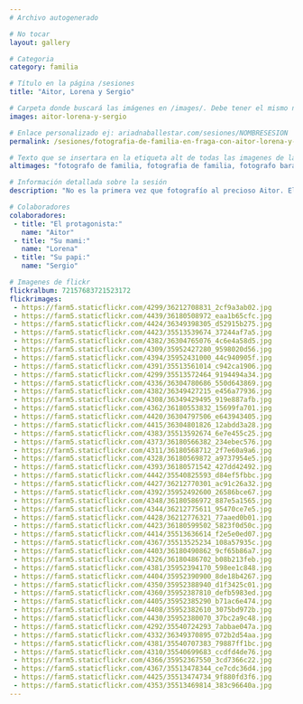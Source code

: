 ```yaml
---
# Archivo autogenerado

# No tocar
layout: gallery

# Categoria
category: familia

# Título en la página /sesiones
title: "Aitor, Lorena y Sergio"

# Carpeta donde buscará las imágenes en /images/. Debe tener el mismo nombre y sin espacios
images: aitor-lorena-y-sergio

# Enlace personalizado ej: ariadnaballestar.com/sesiones/NOMBRESESION
permalink: /sesiones/fotografia-de-familia-en-fraga-con-aitor-lorena-y-sergio

# Texto que se insertara en la etiqueta alt de todas las imagenes de la sesión
altimages: "fotografo de familia, fotografia de familia, fotografo barato, fotografo profesional, fotografo en fraga, sesion de fotos en familia"

# Información detallada sobre la sesión
description: "No es la primera vez que fotografío al precioso Aitor. El año pasado, su mamá ya me contactó para hacerse unas fotos con él y este año han repetido, ¡con papá también!  Aitor se portó genial y aguanto estupendo toda la sesión. También hay que decir que tuvo una buena sesión de mimos, abrazos y muuuchos besitos de sus papis y eso, alegra a cualquiera. :)"

# Colaboradores
colaboradores:
 - title: "El protagonista:"
   name: "Aitor"
 - title: "Su mami:"
   name: "Lorena"
 - title: "Su papi:"
   name: "Sergio"

# Imagenes de flickr
flickralbum: 72157683721523172
flickrimages:
 - https://farm5.staticflickr.com/4299/36212708831_2cf9a3ab02.jpg
 - https://farm5.staticflickr.com/4439/36180508972_eaa1b65cfc.jpg
 - https://farm5.staticflickr.com/4424/36349398305_d52915b275.jpg
 - https://farm5.staticflickr.com/4423/35513539674_37244af7a5.jpg
 - https://farm5.staticflickr.com/4382/36304765076_4c6e4a58d5.jpg
 - https://farm5.staticflickr.com/4309/35952427280_9598020d56.jpg
 - https://farm5.staticflickr.com/4394/35952431000_44c940905f.jpg
 - https://farm5.staticflickr.com/4391/35513561014_c942ca1906.jpg
 - https://farm5.staticflickr.com/4299/35513572464_9194494a34.jpg
 - https://farm5.staticflickr.com/4336/36304780686_550d643869.jpg
 - https://farm5.staticflickr.com/4382/36349427215_e456a77936.jpg
 - https://farm5.staticflickr.com/4308/36349429495_919e887afb.jpg
 - https://farm5.staticflickr.com/4362/36180553832_15699fa701.jpg
 - https://farm5.staticflickr.com/4420/36304797506_e643943405.jpg
 - https://farm5.staticflickr.com/4415/36304801826_12abdd3a28.jpg
 - https://farm5.staticflickr.com/4383/35513592674_6e7e455c25.jpg
 - https://farm5.staticflickr.com/4373/36180566382_234ebec576.jpg
 - https://farm5.staticflickr.com/4311/36180568712_2f7e60a9a6.jpg
 - https://farm5.staticflickr.com/4328/36180569872_a9737954e5.jpg
 - https://farm5.staticflickr.com/4393/36180571542_427dd42492.jpg
 - https://farm5.staticflickr.com/4442/35540825593_d84ef5fbbc.jpg
 - https://farm5.staticflickr.com/4427/36212770301_ac91c26a32.jpg
 - https://farm5.staticflickr.com/4392/35952492600_26586bce67.jpg
 - https://farm5.staticflickr.com/4348/36180586972_887e5a1565.jpg
 - https://farm5.staticflickr.com/4344/36212775611_95470ce7e5.jpg
 - https://farm5.staticflickr.com/4428/36212776321_77aaed0b01.jpg
 - https://farm5.staticflickr.com/4423/36180599502_5823f0d50c.jpg
 - https://farm5.staticflickr.com/4414/35513636614_f2e5e0ed07.jpg
 - https://farm5.staticflickr.com/4367/35513525234_108a57935c.jpg
 - https://farm5.staticflickr.com/4403/36180490862_9cf65b86a7.jpg
 - https://farm5.staticflickr.com/4326/36180486702_b08b213feb.jpg
 - https://farm5.staticflickr.com/4381/35952394170_598ee1c848.jpg
 - https://farm5.staticflickr.com/4404/35952390900_8de18b4267.jpg
 - https://farm5.staticflickr.com/4350/35952388940_d1f3425c01.jpg
 - https://farm5.staticflickr.com/4360/35952387810_defb5983ed.jpg
 - https://farm5.staticflickr.com/4405/35952385290_b71ac6e474.jpg
 - https://farm5.staticflickr.com/4408/35952382610_3075bd972b.jpg
 - https://farm5.staticflickr.com/4430/35952380070_37bc2a9c48.jpg
 - https://farm5.staticflickr.com/4292/35540724293_7abbae047a.jpg
 - https://farm5.staticflickr.com/4332/36349370895_072b2d54aa.jpg
 - https://farm5.staticflickr.com/4381/35540707383_79887ff1bc.jpg
 - https://farm5.staticflickr.com/4310/35540699683_ccdfd4de76.jpg
 - https://farm5.staticflickr.com/4366/35952367550_3cd7366c22.jpg
 - https://farm5.staticflickr.com/4367/35513478344_ce7cdc36d4.jpg
 - https://farm5.staticflickr.com/4425/35513474734_9f880fd3f6.jpg
 - https://farm5.staticflickr.com/4353/35513469814_383c96640a.jpg
---
```

